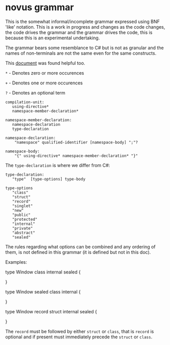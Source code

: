 # novus grammar
This is the somewhat informal/incomplete grammar expressed using BNF 'like' notation. This is a work in progress and changes as the code changes, the code drives the grammar and the grammar drives the code, this is because this is an experimental undertaking.

The grammar bears some resemblance to C# but is not as granular and the names of non-terminals are not the same even for the same constructs. 

This [document](https://www.cs.vu.nl/grammarware/browsable/CSharp/grammar.html) was found helpful too.

`*` - Denotes zero or more occurences

`+` - Denotes one or more occurences

`?` - Denotes an optional term

```
compilation-unit:
   using-directive*  
   namespace-member-declaration*
```
```
namespace-member-declaration:
   namespace-declaration
   type-declaration
```   
```
namespace-declaration:
    "namespace" qualified-identifier [namespace-body] ";"?
```    
```
namespace-body:
    "{" using-directive* namespace-member-declaration* "}"
```

The `type-declaration` is where we differ from C#:

```
type-declaration:
   "type"  [type-options] type-body
```

```
type-options
   "class"
   "struct"
   "record"
   "singlet"
   "new"
   "public"
   "protected"
   "internal"
   "private"
   "abstract"
   "sealed"
```

The rules regarding what options can be combined and any ordering of them, is not defined in this grammar (it is defined but not in this doc).

Examples:

type Window class internal sealed
{

}

type Window sealed class internal
{

}

type Window record struct internal sealed
{

}

The `record` must be followed by either `struct` or `class`, that is `record` is optional and if present must immediately precede the `struct` or `class`.